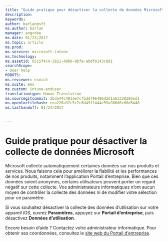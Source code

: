 ```yaml
---
title: "Guide pratique pour désactiver la collecte de données Microsoft pour iOS | Microsoft Docs"
description: 
keywords: 
author: barlanmsft
ms.author: barlan
manager: angrobe
ms.date: 01/23/2017
ms.topic: article
ms.prod: 
ms.service: microsoft-intune
ms.technology: 
ms.assetid: 6515f4c4-3821-49b0-9bfe-abdf8143c8d1
searchScope:
- User help
ROBOTS: 
ms.reviewer: esmich
ms.suite: ems
ms.custom: intune-enduser
translationtype: Human Translation
ms.sourcegitcommit: 3bda44c401ae7cf5dd796486d2d1a6332828bed1
ms.openlocfilehash: cea226a32c5c2c6d49f1444e55a986d0c68d5448
ms.lasthandoff: 01/24/2017


---
```


# <a name="how-to-turn-off-microsoft-data-collection"></a>Guide pratique pour désactiver la collecte de données Microsoft

Microsoft collecte automatiquement certaines données sur nos produits et services. Nous faisons cela pour améliorer la fiabilité et les performances de nos produits, notamment l’application Portail d’entreprise. Bien que ces données soient anonymes, certains utilisateurs peuvent porter un regard négatif sur cette collecte. Vos administrateurs informatiques n’ont aucun moyen de contrôler la collecte des données ni de modifier votre sélection pour ce paramètre.

Si vous souhaitez désactiver la collecte des données d’utilisation sur votre appareil iOS, ouvrez **Paramètres**, appuyez sur **Portail d’entreprise**, puis désactivez **Données d’utilisation**.

Encore besoin d’aide ? Contactez votre administrateur informatique. Pour obtenir ses coordonnées, consultez le [site web du Portail d’entreprise](http://portal.manage.microsoft.com).

